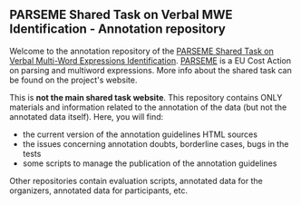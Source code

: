 PARSEME Shared Task on Verbal MWE Identification - Annotation repository
------------------------------------------------------------------------

Welcome to the annotation repository of the [PARSEME Shared Task on Verbal Multi-Word 
Expressions Identification](http://typo.uni-konstanz.de/parseme/index.php/2-general/142-parseme-shared-task-on-automatic-detection-of-verbal-mwes).
[PARSEME](http://parseme.eu) is a EU Cost Action on parsing and multiword 
expressions. More info about the shared task can be found on the project's 
website.

This is **not the main shared task website**. This repository contains ONLY
materials and information related to the annotation of the data (but not the 
annotated data itself). Here, you will find:

  * the current version of the annotation guidelines HTML sources
  * the issues concerning annotation doubts, borderline cases, bugs in the tests
  * some scripts to manage the publication of the annotation guidelines

Other repositories contain evaluation scripts, annotated data for the organizers,
annotated data for participants, etc.